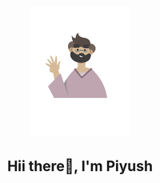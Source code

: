 <div id="header" align="center" margin="0">
  <img src="./avatarPiyushSharma.png" height:"200" width="200"/>
</div>
<h1 align="center">Hii there👋, I'm Piyush</h1>

<img src="./" alt=""/>
<!--
**piyush2108/piyush2108** is a ✨ _special_ ✨ repository because its `README.md` (this file) appears on your GitHub profile.

Here are some ideas to get you started:

- 🔭 I’m currently working on ...
- 🌱 I’m currently learning ...
- 👯 I’m looking to collaborate on ...
- 🤔 I’m looking for help with ...
- 💬 Ask me about ...
- 📫 How to reach me: ...
- 😄 Pronouns: ...
- ⚡ Fun fact: ...
-->
